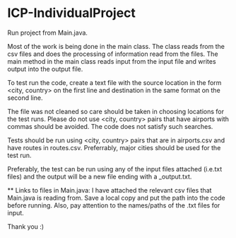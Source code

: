 # ICP-IndividualProject

Run project from Main.java.

Most of the work is being done in the main class. The class reads from the csv files and does the processing of information read from the files. The main method in the main class reads input from the input file and writes output into the output file.

To test run the code, create a text file with the source location in the form <city, country> on the first line and destination in the same format on the second line. 

The file was not cleaned so care should be taken in choosing locations for the test runs. Please do not use <city, country> pairs that have airports with commas should be avoided. The code does not satisfy such searches. 
  
Tests should be run using <city, country> pairs that are in airports.csv and have routes in routes.csv. Preferrably, major cities should be used for the test run.
  
Preferably, the test can be run using any of the input files attached (i.e.txt files) and the output will be a new file ending with a <filename>_output.txt.
  
** Links to files in Main.java:
I have attached the relevant csv files that Main.java is reading from. Save a local copy and put the path into the code before running.
Also, pay attention to the names/paths of the .txt files for input.

Thank you :)

